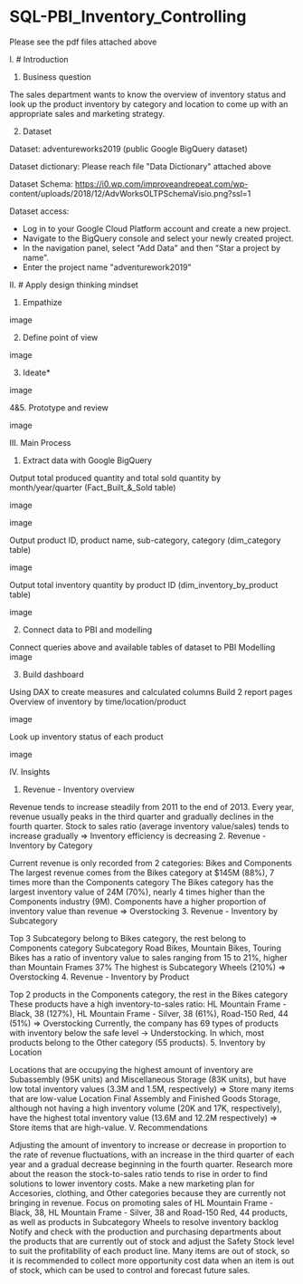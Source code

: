 # SQL-PBI_Inventory_Controlling
Please see the pdf files attached above

I. # Introduction

1. Business question

The sales department wants to know the overview of inventory status and look up the product inventory by category and location to come up with an appropriate sales and marketing strategy.

2. Dataset

Dataset: adventureworks2019 (public Google BigQuery dataset)

Dataset dictionary: Please reach file "Data Dictionary" attached above

Dataset Schema: https://i0.wp.com/improveandrepeat.com/wp-
content/uploads/2018/12/AdvWorksOLTPSchemaVisio.png?ssl=1

Dataset access:
- Log in to your Google Cloud Platform account and create a new project.
- Navigate to the BigQuery console and select your newly created project.
- In the navigation panel, select "Add Data" and then "Star a project by name".
- Enter the project name "adventurework2019"
  
II. # Apply design thinking mindset

1. Empathize

image

2. Define point of view

image

3. Ideate*

image

4&5. Prototype and review

image

III. Main Process

1. Extract data with Google BigQuery

Output total produced quantity and total sold quantity by month/year/quarter (Fact_Built_&_Sold table)

image

image

Output product ID, product name, sub-category, category (dim_category table)

image

Output total inventory quantity by product ID (dim_inventory_by_product table)

image

2. Connect data to PBI and modelling

Connect queries above and available tables of dataset to PBI
Modelling
image

3. Build dashboard

Using DAX to create measures and calculated columns
Build 2 report pages
Overview of inventory by time/location/product

image

Look up inventory status of each product

image

IV. Insights

1. Revenue - Inventory overview

Revenue tends to increase steadily from 2011 to the end of 2013. Every year, revenue usually peaks in the third quarter and gradually declines in the fourth quarter.
Stock to sales ratio (average inventory value/sales) tends to increase gradually => Inventory efficiency is decreasing
2. Revenue - Inventory by Category

Current revenue is only recorded from 2 categories: Bikes and Components
The largest revenue comes from the Bikes category at $145M (88%), 7 times more than the Components category
The Bikes category has the largest inventory value of 24M (70%), nearly 4 times higher than the Components industry (9M).
Components have a higher proportion of inventory value than revenue => Overstocking
3. Revenue - Inventory by Subcategory

Top 3 Subcategory belong to Bikes category, the rest belong to Components category
Subcategory Road Bikes, Mountain Bikes, Touring Bikes has a ratio of inventory value to sales ranging from 15 to 21%, higher than Mountain Frames 37%
The highest is Subcategory Wheels (210%) => Overstocking
4. Revenue - Inventory by Product

Top 2 products in the Components category, the rest in the Bikes category
These products have a high inventory-to-sales ratio: HL Mountain Frame - Black, 38 (127%), HL Mountain Frame - Silver, 38 (61%), Road-150 Red, 44 (51%) => Overstocking
Currently, the company has 69 types of products with inventory below the safe level -> Understocking. In which, most products belong to the Other category (55 products).
5. Inventory by Location

Locations that are occupying the highest amount of inventory are Subassembly (95K units) and Miscellaneous Storage (83K units), but have low total inventory values (3.3M and 1.5M, respectively) => Store many items that are low-value
Location Final Assembly and Finished Goods Storage, although not having a high inventory volume (20K and 17K, respectively), have the highest total inventory value (13.6M and 12.2M respectively) => Store items that are high-value.
V. Recommendations

Adjusting the amount of inventory to increase or decrease in proportion to the rate of revenue fluctuations, with an increase in the third quarter of each year and a gradual decrease beginning in the fourth quarter.
Research more about the reason the stock-to-sales ratio tends to rise in order to find solutions to lower inventory costs.
Make a new marketing plan for Accesories, clothing, and Other categories because they are currently not bringing in revenue.
Focus on promoting sales of HL Mountain Frame - Black, 38, HL Mountain Frame - Silver, 38 and Road-150 Red, 44 products, as well as products in Subcategory Wheels to resolve inventory backlog
Notify and check with the production and purchasing departments about the products that are currently out of stock and adjust the Safety Stock level to suit the profitability of each product line.
Many items are out of stock, so it is recommended to collect more opportunity cost data when an item is out of stock, which can be used to control and forecast future sales.
